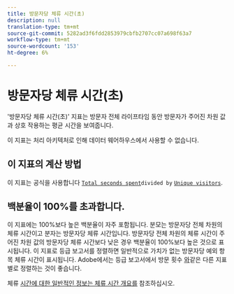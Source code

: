 ```yaml
---
title: 방문자당 체류 시간(초)
description: null
translation-type: tm+mt
source-git-commit: 5282ad3f6fdd2853979cbfb2707cc07a698f63a7
workflow-type: tm+mt
source-wordcount: '153'
ht-degree: 6%

---
```



# 방문자당 체류 시간(초)

&#39;방문자당 체류 시간(초)&#39; 지표는 방문자 전체 라이프타임 동안 방문자가 주어진 차원 값과 상호 작용하는 평균 시간을 보여줍니다.

이 지표는 처리 아키텍처로 인해 데이터 웨어하우스에서 사용할 수 없습니다.

## 이 지표의 계산 방법

이 지표는 공식을 사용합니다 [`Total seconds spent`](total-seconds-spent.md)`divided by` [`Unique visitors`](unique-visitors.md).

## 백분율이 100%를 초과합니다.

이 지표에는 100%보다 높은 백분율이 자주 포함됩니다. 분모는 방문자당 전체 차원의 체류 시간이고 분자는 방문자당 체류 시간입니다. 방문자당 전체 차원의 체류 시간이 주어진 차원 값의 방문자당 체류 시간보다 낮은 경우 백분율이 100%보다 높은 것으로 표시됩니다. 이 지표로 등급 보고서를 정렬하면 일반적으로 가치가 없는 방문자당 예외 항목 체류 시간이 표시됩니다. Adobe에서는 등급 보고서에서 방문 횟수 [와](visits.md)같은 다른 지표별로 정렬하는 것이 좋습니다.

체류 [시간에 대한 일반적인 정보는 체류 시간 개요를](time-spent.md) 참조하십시오.
